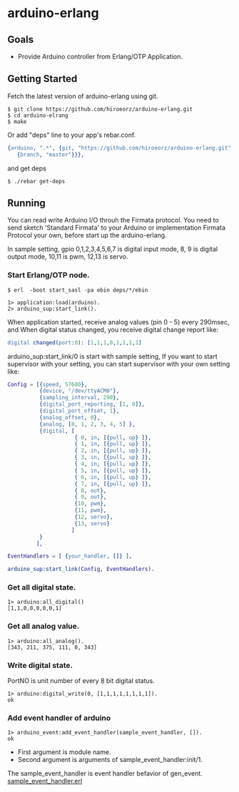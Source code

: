 # arduino-erlang

## Goals

* Provide Arduino controller from Erlang/OTP Application.

## Getting Started

Fetch the latest version of arduino-erlang using git.

```
$ git clone https://github.com/hiroeorz/arduino-erlang.git
$ cd arduino-elrang
$ make
```
Or add "deps" line to your app's rebar.conf.

```erlang
{arduino, ".*", {git, "https://github.com/hiroeorz/arduino-erlang.git",
   {branch, "master"}}},

```

and get deps

```
$ ./rebar get-deps
```

## Running

You can read write Arduino I/O throuh the Firmata protocol.
You need to send sketch 'Standard Firmata' to your Arduino or implementation Firmata Protocol your own, before start up the arduino-erlang.

In sample setting, gpio 0,1,2,3,4,5,6,7 is digital input mode,
   8, 9 is digital output mode,
  10,11 is pwm,
  12,13 is servo.

### Start Erlang/OTP node.

```
$ erl  -boot start_sasl -pa ebin deps/*/ebin
```

```erl-sh
1> application:load(arduino).
2> arduino_sup:start_link().
```

When application started, receive analog values (pin 0 - 5) every 290msec, and When digital status changed, you receive digital change report like:

```erlang
digital changed(port:0): [1,1,1,0,1,1,1,1]
```

arduino_sup:start_link/0 is start with sample setting, If you want to start supervisor with your setting, you can start supervisor with your own setting like:

```erlang
Config = [{speed, 57600},
          {device, "/dev/ttyACM0"},
          {sampling_interval, 290},
          {digital_port_reporting, [1, 0]},
          {digital_port_offset, 1},
          {analog_offset, 0},
          {analog, [0, 1, 2, 3, 4, 5] },
          {digital, [
                     { 0, in, [{pull, up} ]},
                     { 1, in, [{pull, up} ]},
                     { 2, in, [{pull, up} ]},
                     { 3, in, [{pull, up} ]},
                     { 4, in, [{pull, up} ]},
                     { 5, in, [{pull, up} ]},
                     { 6, in, [{pull, up} ]},
                     { 7, in, [{pull, up} ]},
                     { 8, out},
                     { 9, out},
                     {10, pwm},
                     {11, pwm},
                     {12, servo},
                     {13, servo}
                    ]
          }
         ],

EventHandlers = [ {your_handler, []} ],

arduino_sup:start_link(Config, EventHandlers).
```
 
### Get all digital state.

```erl-sh
1> arduino:all_digital()
[1,1,0,0,0,0,0,1]
```

### Get all analog value.

```erl-sh
1> arduino:all_analog().
[343, 211, 375, 111, 0, 343]
```

### Write digital state.

PortNO is unit number of every 8 bit digital status.

```erl-sh
1> arduino:digital_write(0, [1,1,1,1,1,1,1,1]).
ok
```

### Add event handler of arduino

```erl-sh
1> arduino_event:add_event_handler(sample_event_handler, []).
ok
```

* First argument is module name.
* Second argument is arguments of sample_event_handler:init/1.

The sample_event_handler is event handler befavior of gen_event.
[sample_event_handler.erl](https://github.com/hiroeorz/arduino-erlang/blob/master/src/sample_event_handler.erl)
